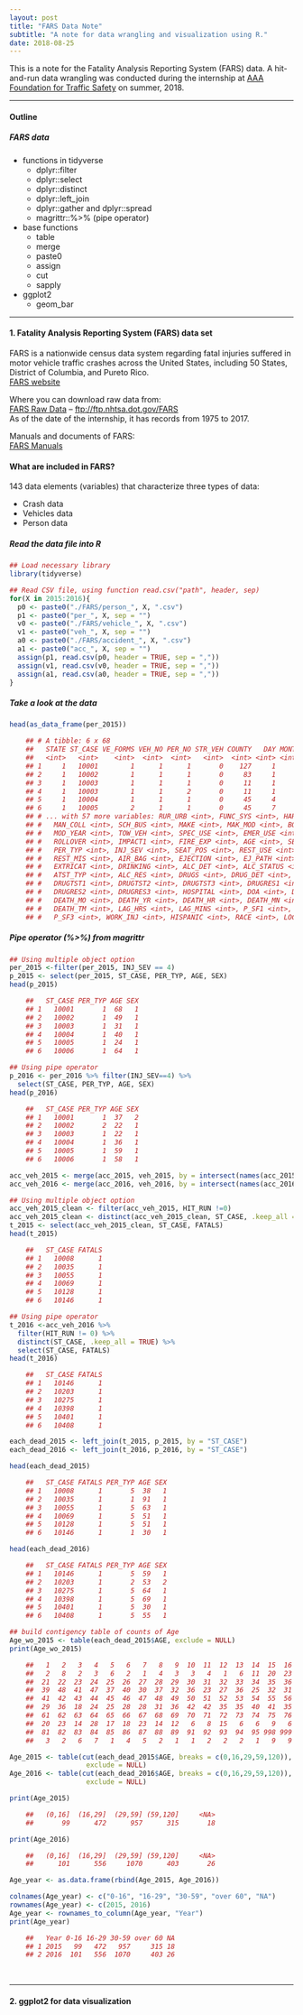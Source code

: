 ```yaml
---
layout: post
title: "FARS Data Note"
subtitle: "A note for data wrangling and visualization using R."
date: 2018-08-25
---
```


This is a note for the Fatality Analysis Reporting System (FARS) data. A
hit-and-run data wrangling was conducted during the internship at [AAA
Foundation for Traffic Safety](https://aaafoundation.org/) on summer,
2018.

---

#### Outline

##### FARS data

  - functions in tidyverse
      - dplyr::filter
      - dplyr::select
      - dplyr::distinct
      - dplyr::left\_join
      - dplyr::gather and dplyr::spread
      - magrittr::%\>% (pipe operator)
  - base functions
      - table
      - merge
      - paste0
      - assign
      - cut
      - sapply
  - ggplot2
      - geom\_bar

---

#### 1\. Fatality Analysis Reporting System (FARS) data set

FARS is a nationwide census data system regarding fatal injuries
suffered in motor vehicle traffic crashes across the United States,
including 50 States, District of Columbia, and Pureto Rico.  
[FARS
website](https://www.nhtsa.gov/research-data/fatality-analysis-reporting-system-fars)


Where you can download raw data from:  
[FARS Raw Data](ftp://ftp.nhtsa.dot.gov/FARS) –
<ftp://ftp.nhtsa.dot.gov/FARS>  
As of the date of the internship, it has records from 1975 to 2017.

Manuals and documents of FARS:  
[FARS Manuals](https://crashstats.nhtsa.dot.gov/#/DocumentTypeList/4)  

#### What are included in FARS?

143 data elements (variables) that characterize three types of data:

  - Crash data  
  - Vehicles data  
  - Person data

##### Read the data file into R


```r
## Load necessary library
library(tidyverse)

## Read CSV file, using function read.csv("path", header, sep)
for(X in 2015:2016){
  p0 <- paste0("./FARS/person_", X, ".csv")
  p1 <- paste0("per_", X, sep = "")
  v0 <- paste0("./FARS/vehicle_", X, ".csv")
  v1 <- paste0("veh_", X, sep = "")
  a0 <- paste0("./FARS/accident_", X, ".csv")
  a1 <- paste0("acc_", X, sep = "")
  assign(p1, read.csv(p0, header = TRUE, sep = ","))
  assign(v1, read.csv(v0, header = TRUE, sep = ","))
  assign(a1, read.csv(a0, header = TRUE, sep = ","))
}
```


##### Take a look at the data


```r
head(as_data_frame(per_2015))

    ## # A tibble: 6 x 68
    ##   STATE ST_CASE VE_FORMS VEH_NO PER_NO STR_VEH COUNTY   DAY MONTH  HOUR MINUTE
    ##   <int>   <int>    <int>  <int>  <int>   <int>  <int> <int> <int> <int>  <int>
    ## 1     1   10001        1      1      1       0    127     1     1     2     40
    ## 2     1   10002        1      1      1       0     83     1     1    22     13
    ## 3     1   10003        1      1      1       0     11     1     1     1     25
    ## 4     1   10003        1      1      2       0     11     1     1     1     25
    ## 5     1   10004        1      1      1       0     45     4     1     0     57
    ## 6     1   10005        2      1      1       0     45     7     1     7      9
    ## # ... with 57 more variables: RUR_URB <int>, FUNC_SYS <int>, HARM_EV <int>,
    ## #   MAN_COLL <int>, SCH_BUS <int>, MAKE <int>, MAK_MOD <int>, BODY_TYP <int>,
    ## #   MOD_YEAR <int>, TOW_VEH <int>, SPEC_USE <int>, EMER_USE <int>,
    ## #   ROLLOVER <int>, IMPACT1 <int>, FIRE_EXP <int>, AGE <int>, SEX <int>,
    ## #   PER_TYP <int>, INJ_SEV <int>, SEAT_POS <int>, REST_USE <int>,
    ## #   REST_MIS <int>, AIR_BAG <int>, EJECTION <int>, EJ_PATH <int>,
    ## #   EXTRICAT <int>, DRINKING <int>, ALC_DET <int>, ALC_STATUS <int>,
    ## #   ATST_TYP <int>, ALC_RES <int>, DRUGS <int>, DRUG_DET <int>, DSTATUS <int>,
    ## #   DRUGTST1 <int>, DRUGTST2 <int>, DRUGTST3 <int>, DRUGRES1 <int>,
    ## #   DRUGRES2 <int>, DRUGRES3 <int>, HOSPITAL <int>, DOA <int>, DEATH_DA <int>,
    ## #   DEATH_MO <int>, DEATH_YR <int>, DEATH_HR <int>, DEATH_MN <int>,
    ## #   DEATH_TM <int>, LAG_HRS <int>, LAG_MINS <int>, P_SF1 <int>, P_SF2 <int>,
    ## #   P_SF3 <int>, WORK_INJ <int>, HISPANIC <int>, RACE <int>, LOCATION <int>
```

##### Pipe operator (%\>%) from magrittr


```r
## Using multiple object option 
per_2015 <-filter(per_2015, INJ_SEV == 4)
p_2015 <- select(per_2015, ST_CASE, PER_TYP, AGE, SEX)
head(p_2015)

    ##   ST_CASE PER_TYP AGE SEX
    ## 1   10001       1  68   1
    ## 2   10002       1  49   1
    ## 3   10003       1  31   1
    ## 4   10004       1  40   1
    ## 5   10005       1  24   1
    ## 6   10006       1  64   1
```

```r
## Using pipe operator
p_2016 <- per_2016 %>% filter(INJ_SEV==4) %>%
  select(ST_CASE, PER_TYP, AGE, SEX)
head(p_2016)

    ##   ST_CASE PER_TYP AGE SEX
    ## 1   10001       1  37   2
    ## 2   10002       2  22   1
    ## 3   10003       1  22   1
    ## 4   10004       1  36   1
    ## 5   10005       1  59   1
    ## 6   10006       1  58   1
```

```r
acc_veh_2015 <- merge(acc_2015, veh_2015, by = intersect(names(acc_2015), names(veh_2015)), all=TRUE)
acc_veh_2016 <- merge(acc_2016, veh_2016, by = intersect(names(acc_2016), names(veh_2016)), all=TRUE)

## Using multiple object option 
acc_veh_2015_clean <- filter(acc_veh_2015, HIT_RUN !=0)
acc_veh_2015_clean <- distinct(acc_veh_2015_clean, ST_CASE, .keep_all = TRUE)
t_2015 <- select(acc_veh_2015_clean, ST_CASE, FATALS)
head(t_2015)

    ##   ST_CASE FATALS
    ## 1   10008      1
    ## 2   10035      1
    ## 3   10055      1
    ## 4   10069      1
    ## 5   10128      1
    ## 6   10146      1
```

```r
## Using pipe operator
t_2016 <-acc_veh_2016 %>%
  filter(HIT_RUN != 0) %>%
  distinct(ST_CASE, .keep_all = TRUE) %>% 
  select(ST_CASE, FATALS)  
head(t_2016)

    ##   ST_CASE FATALS
    ## 1   10146      1
    ## 2   10203      1
    ## 3   10275      1
    ## 4   10398      1
    ## 5   10401      1
    ## 6   10408      1
```

```r
each_dead_2015 <- left_join(t_2015, p_2015, by = "ST_CASE")
each_dead_2016 <- left_join(t_2016, p_2016, by = "ST_CASE")

head(each_dead_2015)

    ##   ST_CASE FATALS PER_TYP AGE SEX
    ## 1   10008      1       5  38   1
    ## 2   10035      1       1  91   1
    ## 3   10055      1       5  63   1
    ## 4   10069      1       5  51   1
    ## 5   10128      1       5  51   1
    ## 6   10146      1       1  30   1
```

```r
head(each_dead_2016)

    ##   ST_CASE FATALS PER_TYP AGE SEX
    ## 1   10146      1       5  59   1
    ## 2   10203      1       2  53   2
    ## 3   10275      1       5  64   1
    ## 4   10398      1       5  69   1
    ## 5   10401      1       5  30   1
    ## 6   10408      1       5  55   1
```

```r
## build contigency table of counts of Age
Age_wo_2015 <- table(each_dead_2015$AGE, exclude = NULL)
print(Age_wo_2015)

    ##   1   2   3   4   5   6   7   8   9  10  11  12  13  14  15  16  17  18  19  20 
    ##   2   8   2   3   6   2   1   4   3   3   4   1   6  11  20  23  20  30  29  42 
    ##  21  22  23  24  25  26  27  28  29  30  31  32  33  34  35  36  37  38  39  40 
    ##  39  48  41  47  37  40  30  37  32  36  23  27  36  25  32  31  34  39  27  30 
    ##  41  42  43  44  45  46  47  48  49  50  51  52  53  54  55  56  57  58  59  60 
    ##  29  36  18  24  25  28  28  31  36  42  42  35  35  40  41  35  38  28  26  29 
    ##  61  62  63  64  65  66  67  68  69  70  71  72  73  74  75  76  77  78  79  80 
    ##  20  23  14  28  17  18  23  14  12   6   8  15   6   6   9   6   5   4   5   8 
    ##  81  82  83  84  85  86  87  88  89  91  92  93  94  95 998 999 
    ##   3   2   6   7   1   4   5   2   1   1   2   2   2   1   9   9
```

```r  
Age_2015 <- table(cut(each_dead_2015$AGE, breaks = c(0,16,29,59,120)),
                   exclude = NULL)
Age_2016 <- table(cut(each_dead_2016$AGE, breaks = c(0,16,29,59,120)),
                   exclude = NULL)

print(Age_2015)

    ##   (0,16]  (16,29]  (29,59] (59,120]     <NA> 
    ##       99      472      957      315       18
```

```r  
print(Age_2016)

    ##   (0,16]  (16,29]  (29,59] (59,120]     <NA> 
    ##      101      556     1070      403       26
```

```r
Age_year <- as.data.frame(rbind(Age_2015, Age_2016))

colnames(Age_year) <- c("0-16", "16-29", "30-59", "over 60", "NA")
rownames(Age_year) <- c(2015, 2016)
Age_year <- rownames_to_column(Age_year, "Year")
print(Age_year)

    ##   Year 0-16 16-29 30-59 over 60 NA
    ## 1 2015   99   472   957     315 18
    ## 2 2016  101   556  1070     403 26
```

<br />

-----

#### 2\. ggplot2 for data visualization
